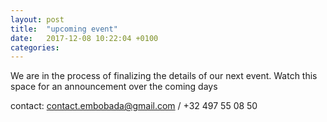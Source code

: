 ```yaml
---
layout: post
title:  "upcoming event"
date:   2017-12-08 10:22:04 +0100
categories: 
---
```

We are in the process of finalizing the details of our next event. Watch this space for an announcement over the coming days

contact: contact.embobada@gmail.com / +32 497 55 08 50

[jekyll-docs]: https://jekyllrb.com/docs/home
[jekyll-gh]:   https://github.com/jekyll/jekyll
[jekyll-talk]: https://talk.jekyllrb.com/
